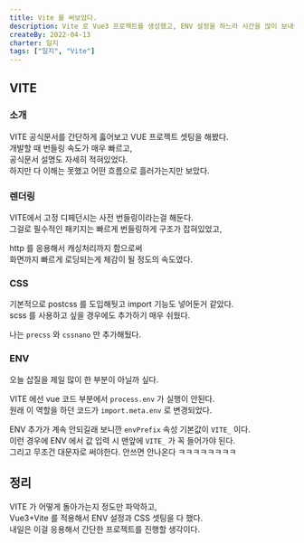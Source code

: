 ```yaml
---
title: Vite 를 써보았다.
description: Vite 로 Vue3 프로젝트를 생성했고, ENV 설정을 하느라 시간을 많이 보내줬다. ㅠㅠ
createBy: 2022-04-13
charter: 일지
tags: ["일지", "Vite"]
---
```


## VITE

### 소개

VITE 공식문서를 간단하게 훓어보고 VUE 프로젝트 셋팅을 해봤다.  
개발할 때 번들링 속도가 매우 빠르고,  
공식문서 설명도 자세히 적혀있었다.  
하지만 다 이해는 못했고 어떤 흐름으로 흘러가는지만 보았다.

### 렌더링

VITE에서 고정 디페던시는 사전 번들링이라는걸 해둔다.  
그걸로 필수적인 패키지는 빠르게 번들링하게 구조가 잡혀있었고,

http 를 응용해서 캐싱처리까지 함으로써  
화면까지 빠르게 로딩되는게 체감이 될 정도의 속도였다.

### CSS

기본적으로 postcss 를 도입해둿고 import 기능도 넣어둔거 같았다.  
scss 를 사용하고 싶을 경우에도 추가하기 매우 쉬웠다.

나는 `precss` 와 `cssnano` 만 추가해뒀다.

### ENV

오늘 삽질을 제일 많이 한 부분이 아닐까 싶다.

VITE 에선 vue 코드 부분에서 `process.env` 가 실행이 안된다.  
원래 이 역할을 하던 코드가 `import.meta.env` 로 변경되었다.

ENV 추가가 계속 안되길래 보니깐 `envPrefix` 속성 기본값이 `VITE_` 이다.  
이런 경우에 ENV 에서 값 입력 시 맨앞에 `VITE_` 가 꼭 들어가야 된다.  
그리고 무조건 대문자로 써야한다. 안쓰면 안나온다 ㅋㅋㅋㅋㅋㅋㅋㅋ

## 정리

VITE 가 어떻게 돌아가는지 정도만 파악하고,  
Vue3+Vite 를 적용해서 ENV 설정과 CSS 셋팅을 다 했다.  
내일은 이걸 응용해서 간단한 프로젝트를 진행할 생각이다.
